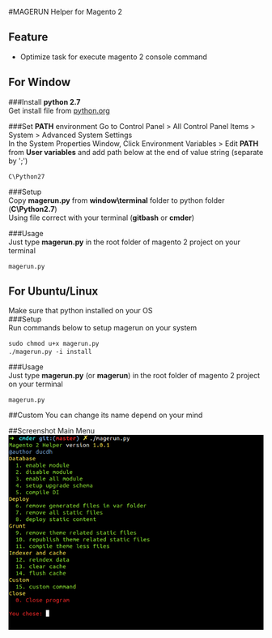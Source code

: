 #MAGERUN
Helper for Magento 2
## Feature
- Optimize task for execute magento 2 console command <br>


## For Window
###Install **python 2.7** <br>
Get install file from [python.org](https://www.python.org/download/releases/2.7/)

###Set **PATH** environment
Go to Control Panel > All Control Panel Items > System > Advanced System Settings <br>
In the System Properties Window, Click Environment Variables > Edit **PATH** from **User variables** and add path below at the end of value string (separate by ';')
```
C\Python27
```
###Setup <br>
Copy **magerun.py** from **window\terminal** folder to python folder (**C\Python2.7**) <br>
Using file correct with your terminal (**gitbash** or **cmder**) <br>

###Usage <br>
Just type **magerun.py** in the root folder of magento 2 project on your terminal
```
magerun.py
``` 
## For Ubuntu/Linux
Make sure that python installed on your OS <br>
###Setup <br> 
Run commands below to setup magerun on your system 
```
sudo chmod u+x magerun.py
./magerun.py -i install 
```

###Usage <br>
Just type **magerun.py** (or **magerun**) in the root folder of magento 2 project on your terminal
```
magerun.py
```

##Custom
You can change its name depend on your mind 

##Screenshot
Main Menu <br>
![](screenshot/magerun.png?raw=true)
